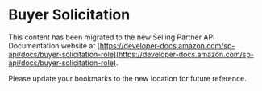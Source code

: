 Buyer Solicitation
=============================

This content has been migrated to the new Selling Partner API Documentation website at [https://developer-docs.amazon.com/sp-api/docs/buyer-solicitation-role](https://developer-docs.amazon.com/sp-api/docs/buyer-solicitation-role).

Please update your bookmarks to the new location for future reference.